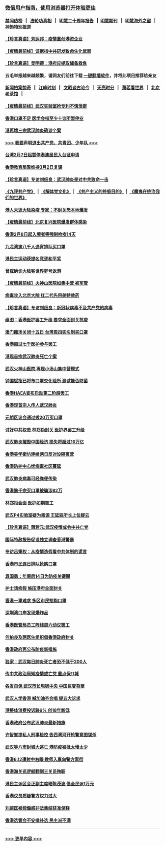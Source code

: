 ### [微信用户指南，使用浏览器打开体验更佳](https://github.com/gfw-breaker/banned-news1/blob/master/indexes/wechat-guide.md?t=0)
#### [禁闻热榜](热点新闻.md?t=0)  &nbsp;&nbsp;|&nbsp;&nbsp; [法轮功真相](https://github.com/gfw-breaker/truth/blob/master/README.md?t=0) &nbsp;&nbsp;|&nbsp;&nbsp; [明慧二十周年报告](https://github.com/gfw-breaker/mh-reports/blob/master/README.md?t=0) &nbsp;&nbsp;|&nbsp;&nbsp;[明慧期刊](https://github.com/gfw-breaker/mh-qikan) &nbsp;&nbsp;|&nbsp;&nbsp; [明慧海外之窗](https://github.com/gfw-breaker/mh-news/blob/master/README.md?t=0) &nbsp;&nbsp;|&nbsp;&nbsp; [神韵特别报道](https://github.com/gfw-breaker/mh-news/blob/master/shenyun.md?t=0)
#### [【珍言真语】刘达邦：疫情重创港资企业](../pages/nsc415/n11854274.md?t=02092215) 
#### [【疫情最前线】证据指中共研发致命生化武器](../pages/nsc415/n11853087.md?t=02092215) 
#### [【珍言真语】吴明德：港府应提取储备救急](../pages/nsc415/n11852734.md?t=02092215) 
#### 五毛举报越来越频繁，请网友们前往下载 [一键翻墙软件](https://github.com/gfw-breaker/ssr-accounts)，并将此项目推荐给亲友
#### [新闻拍案惊奇](https://github.com/gfw-breaker/banned-news1/blob/master/pages/link4.md) &nbsp;&nbsp;|&nbsp;&nbsp; [江峰时刻](https://github.com/gfw-breaker/banned-news1/blob/master/pages/link4.md) &nbsp;&nbsp;|&nbsp;&nbsp; [文昭谈古论今](https://github.com/gfw-breaker/banned-news1/blob/master/pages/link4.md) &nbsp;&nbsp;|&nbsp;&nbsp; [天亮时分](https://github.com/gfw-breaker/banned-news1/blob/master/pages/link4.md) &nbsp;&nbsp;|&nbsp;&nbsp; [萧茗看世界](https://github.com/gfw-breaker/banned-news1/blob/master/pages/link4.md) &nbsp;&nbsp;|&nbsp;&nbsp; [北京老茶馆](https://github.com/gfw-breaker/banned-news1/blob/master/pages/link4.md) &nbsp;&nbsp;|&nbsp;&nbsp; 
#### [【疫情最前线】武汉实验室抢专利不慎泄密](../pages/nsc415/n11850310.md?t=02092215) 
#### [香港口罩不足 医学会指至少十诊所暂停业](../pages/nsc415/n11850301.md?t=02092215) 
#### [港再增三宗武汉肺炎确诊个案](../pages/nsc415/n11850328.md?t=02092215) 
#### [>>> 我要声明退出共产党、共青团、少年队 <<<](https://github.com/begood0513/goodnews/blob/master/quit/letter.md) 
#### [台湾2月7日起暂停港澳居民入台证申请](../pages/nsc415/n11850304.md?t=02092215) 
#### [香港教育局暂维持3月2日复课](../pages/nsc415/n11850260.md?t=02092215) 
#### [【珍言真语】专访刘细良：武汉肺炎是对中共致命一击](../pages/nsc415/n11849934.md?t=02092215) 
#### [《九评共产党》](https://github.com/begood0513/9ping.md/blob/master/README.md) &nbsp;|&nbsp; [《解体党文化》](../../../../jtdwh.md/blob/master/README.md)  &nbsp;|&nbsp; [《共产主义的终极目的》](../../../../gczydzjmd.md/blob/master/README.md) &nbsp;|&nbsp; [《魔鬼在统治我们的世界》](../../../../mgztzwmdsj.md/blob/master/README.md) 
#### [港人未返大陆染疫 专家：不封关恐本地爆发](../pages/nsc415/n11848021.md?t=02092215) 
#### [【疫情最前线】北京复兴医院爆发群体感染](../pages/nsc415/n11847626.md?t=02092215) 
#### [香港2月8日起入境者需强制检疫14天](../pages/nsc415/n11847658.md?t=02092215) 
#### [九龙湾逾八千人通宵排队买口罩](../pages/nsc415/n11847647.md?t=02092215) 
#### [港民主运动获提名竞逐和平奖](../pages/nsc415/n11847633.md?t=02092215) 
#### [曾载确诊大陆客世界梦号返港](../pages/nsc415/n11847608.md?t=02092215) 
#### [【疫情最前线】火神山医院如集中营 被军管](../pages/nsc415/n11847524.md?t=02092215) 
#### [病毒攻入北京大院 红二代先用美特效药](../pages/nsc415/n11847427.md?t=02092215) 
#### [【珍言真语】专访刘细良：新冠状病毒不及共产党的病毒](../pages/nsc415/n11847164.md?t=02092215) 
#### [组图：香港医护罢工升级 要求全面封关抗疫](../pages/nsc415/n11844107.md?t=02092215) 
#### [澳门赌场关闭十五日 台湾周四实名制买口罩](../pages/nsc415/n11845083.md?t=02092215) 
#### [香港超过七千医护参与罢工](../pages/nsc415/n11845051.md?t=02092215) 
#### [港现首宗武汉肺炎死亡个案](../pages/nsc415/n11844998.md?t=02092215) 
#### [武汉火神山医院 再现小汤山集中营模式](../pages/nsc415/n11844763.md?t=02092215) 
#### [钟国斌指已将布口罩交化验所 测试能否防菌](../pages/nsc415/n11842783.md?t=02092215) 
#### [香港HAEA宣布启动第二阶段罢工](../pages/nsc415/n11842723.md?t=02092215) 
#### [香港现首宗人传人武汉肺炎](../pages/nsc415/n11842766.md?t=02092215) 
#### [元朗区议会通过拨20万买口罩](../pages/nsc415/n11842754.md?t=02092215) 
#### [讨好中共权贵 林郑伪封关 医护界罢工升级](../pages/nsc415/n11842359.md?t=02092215) 
#### [武汉肺炎摧毁中国经济 损失将超过16万亿](../pages/nsc415/n11839723.md?t=02092215) 
#### [香港美孚街坊连续两日反对设隔离营](../pages/nsc415/n11839962.md?t=02092215) 
#### [香港防护中心忧病毒社区蔓延](../pages/nsc415/n11839933.md?t=02092215) 
#### [武汉肺炎病毒可经粪便传染](../pages/nsc415/n11839939.md?t=02092215) 
#### [香港逾千宗买口罩被骗涉82万](../pages/nsc415/n11839914.md?t=02092215) 
#### [林郑拒会面 医护如期罢工](../pages/nsc415/n11839892.md?t=02092215) 
#### [武汉P4实验室疑为毒源 王延轶所长上位疑云](../pages/nsc415/n11835543.md?t=02092215) 
#### [【珍言真语】萧若元:武汉疫情或令中共亡党](../pages/nsc415/n11829394.md?t=02092215) 
#### [国际特赦报告促设独立调查香港警暴](../pages/nsc415/n11833845.md?t=02092215) 
#### [专访吕秉权：从疫情造假看中共体制的谎言](../pages/nsc415/n11833813.md?t=02092215) 
#### [香港市民连日排队抢购口罩](../pages/nsc415/n11833794.md?t=02092215) 
#### [袁国勇：年假后14日为防疫关键期](../pages/nsc415/n11831088.md?t=02092215) 
#### [护士请病假 施压港府全面封关](../pages/nsc415/n11831030.md?t=02092215) 
#### [香港一罩难求 多区市民抢购口罩](../pages/nsc415/n11831002.md?t=02092215) 
#### [深圳湾口岸发现爆炸品](../pages/nsc415/n11828802.md?t=02092215) 
#### [香港医管局员工阵线周六动议罢工](../pages/nsc415/n11828762.md?t=02092215) 
#### [何柏良及两医生组织倡香港政府封关](../pages/nsc415/n11828749.md?t=02092215) 
#### [香港政府再公布防疫新措施](../pages/nsc415/n11828716.md?t=02092215) 
#### [独家：武汉每日肺炎死亡者恐不低于200人](../pages/nsc415/n11828240.md?t=02092215) 
#### [传中共政治局知疫情或亡党 重点保11城](../pages/nsc415/n11828145.md?t=02092215) 
#### [各省自保 武汉市长甩锅中央 中国巨变将至](../pages/nsc415/n11828021.md?t=02092215) 
#### [武汉人学香港 喊加油齐合唱 提五大诉求](../pages/nsc415/n11827046.md?t=02092215) 
#### [港整体消费投诉跌6% 创18年新低](../pages/nsc415/n11817280.md?t=02092215) 
#### [香港政府公布武汉肺炎最新措施](../pages/nsc415/n11817152.md?t=02092215) 
#### [许智峯提私人刑事检控 告西湾河开枪警意图谋杀](../pages/nsc415/n11817132.md?t=02092215) 
#### [武汉等八市封城大逃亡 港防疫被批太慢太少](../pages/nsc415/n11817058.md?t=02092215) 
#### [香港6.12遭射中右眼 教师入禀向警方索偿](../pages/nsc415/n11814678.md?t=02092215) 
#### [香港海关巡逻艇翻侧三关员殉职](../pages/nsc415/n11814604.md?t=02092215) 
#### [港民主派区会正副主席晤陈茂波 倡全民派1万元](../pages/nsc415/n11814582.md?t=02092215) 
#### [香港议员质疑警方权力过大](../pages/nsc415/n11814560.md?t=02092215) 
#### [刘颕匡被控煽惑非法集结获准保释](../pages/nsc415/n11811727.md?t=02092215) 
#### [香港选管会不安排补选 民主派不满](../pages/nsc415/n11811691.md?t=02092215) 

----
#### [ >>> 更早内容 <<< ](../indexes/nsc415-earlier.md)
